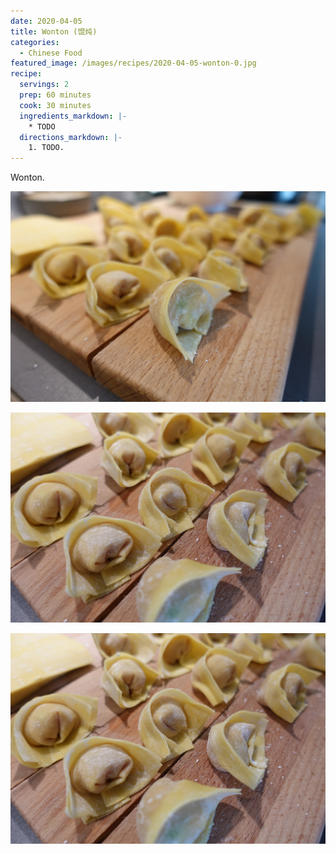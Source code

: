 ```yaml
---
date: 2020-04-05
title: Wonton (馄炖)
categories:
  - Chinese Food
featured_image: /images/recipes/2020-04-05-wonton-0.jpg
recipe:
  servings: 2
  prep: 60 minutes
  cook: 30 minutes
  ingredients_markdown: |-
    * TODO
  directions_markdown: |-
    1. TODO.
---
```

Wonton.

![pic](/images/recipes/2020-04-05-wonton-1.jpg)

![pic](/images/recipes/2020-04-05-wonton-2.jpg)

![pic](/images/recipes/2020-04-05-wonton-2.jpg)